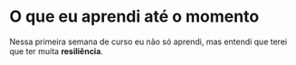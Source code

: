 # O que eu aprendi até o momento

Nessa primeira semana de curso eu não só aprendi, mas entendi que terei que ter muita **resiliência**.